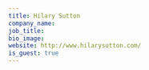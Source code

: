 ```yaml
---
title: Hilary Sutton
company_name: 
job_title: 
bio_image: 
website: http://www.hilarysutton.com/
is_guest: true
---
```


